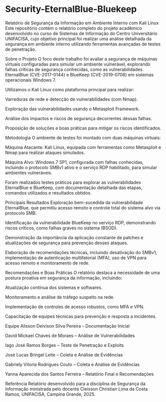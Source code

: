 # Security-EternalBlue-Bluekeep

Relatório de Segurança da Informação em Ambiente Interno com Kali Linux
Este repositório contém o relatório completo do projeto acadêmico desenvolvido no curso de Sistemas de Informação do Centro Universitário UNIFACISA, cujo objetivo principal foi realizar uma análise detalhada da segurança em ambiente interno utilizando ferramentas avançadas de testes de penetração.

Sobre o Projeto
O foco deste trabalho foi avaliar a segurança de máquinas virtuais configuradas para simular um ambiente vulnerável, explorando falhas críticas de segurança conhecidas, como as vulnerabilidades EternalBlue (CVE-2017-0144) e BlueKeep (CVE-2019-0708) em sistemas operacionais Windows 7.

Utilizamos o Kali Linux como plataforma principal para realizar:

Varreduras de rede e detecção de vulnerabilidades (com Nmap).

Exploração das vulnerabilidades usando o Metasploit Framework.

Análise dos impactos e riscos de segurança decorrentes dessas falhas.

Proposição de soluções e boas práticas para mitigar os riscos identificados.

Metodologia
O ambiente de testes foi montado com duas máquinas virtuais:

Máquina Atacante: Kali Linux, equipada com ferramentas como Metasploit e Nmap para realizar ataques simulados.

Máquina Alvo: Windows 7 SP1, configurada com falhas conhecidas, incluindo o protocolo SMBv1 ativo e o serviço RDP habilitado, para simular ambientes vulneráveis.

Foram realizados testes práticos para explorar as vulnerabilidades EternalBlue e BlueKeep, com documentação detalhada das etapas, comandos utilizados e resultados obtidos.

Principais Resultados
Exploração bem-sucedida da vulnerabilidade EternalBlue, que permitiu acesso remoto e controle total do sistema alvo via protocolo SMB.

Identificação da vulnerabilidade BlueKeep no serviço RDP, demonstrando riscos críticos, como falhas graves no sistema (BSOD).

Demonstração da importância da aplicação constante de patches e atualizações de segurança para prevenção desses ataques.

Elaboração de recomendações técnicas, incluindo desativação do SMBv1, implementação de autenticação multifatorial (MFA), uso de VPN para acesso remoto e monitoramento de rede.

Recomendações e Boas Práticas
O relatório destaca a necessidade de uma postura proativa em segurança da informação, incluindo:

Atualização contínua dos sistemas e softwares.

Monitoramento e análise de tráfego suspeito na rede.

Implementação de controles de acesso robustos, como MFA e VPN.

Capacitação de equipes técnicas para prevenção e resposta a incidentes.

Equipe
Alisson Deivison Silva Pereira – Documentação Inicial

David Mickael Chaves de Moraes – Análise de Vulnerabilidades

Iago José Ramos Borges – Teste de Penetração e Exploits

José Lucas Bringel Leite – Coleta e Análise de Evidências

Gabriely Vitoria Rodrigues Couto – Coleta e Análise de Evidências

Yanna Aparecida dos Santos Ferreira – Relatório Final e Recomendações

Referência
Relatório desenvolvido para a disciplina de Segurança da Informação ministrada pelo docente Cleisson Christian Lima da Costa Ramos, UNIFACISA, Campina Grande, 2025.

